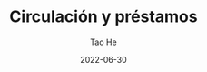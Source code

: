 ---
title: Circulación y préstamos
author: Tao He
date: 2022-06-30
category: circulation
layout: post
---